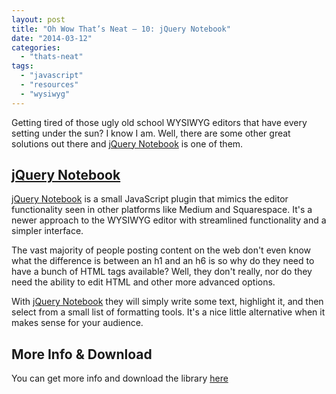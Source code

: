 ```yaml
---
layout: post
title: "Oh Wow That’s Neat – 10: jQuery Notebook"
date: "2014-03-12"
categories: 
  - "thats-neat"
tags: 
  - "javascript"
  - "resources"
  - "wysiwyg"
---
```


<p class="intro"><span class="dropcap">G</span>etting tired of those ugly old school WYSIWYG editors that have every setting under the sun? I know I am. Well, there are some other great solutions out there and <a href="http://raphaelcruzeiro.github.io/jquery-notebook/" target="_blank">jQuery Notebook</a> is one of them.</p>

## [jQuery Notebook](http://raphaelcruzeiro.github.io/jquery-notebook/)

[jQuery Notebook](http://raphaelcruzeiro.github.io/jquery-notebook/) is a small JavaScript plugin that mimics the editor functionality seen in other platforms like Medium and Squarespace. It's a newer approach to the WYSIWYG editor with streamlined functionality and a simpler interface.

The vast majority of people posting content on the web don't even know what the difference is between an h1 and an h6 is so why do they need to have a bunch of HTML tags available? Well, they don't really, nor do they need the ability to edit HTML and other more advanced options.

With [jQuery Notebook](http://raphaelcruzeiro.github.io/jquery-notebook/) they will simply write some text, highlight it, and then select from a small list of formatting tools. It's a nice little alternative when it makes sense for your audience.

## More Info & Download

You can get more info and download the library [here](https://github.com/raphaelcruzeiro/jquery-notebook)
